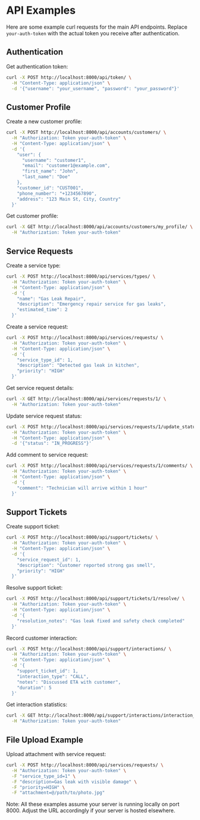 # API Examples

Here are some example curl requests for the main API endpoints. Replace `your-auth-token` with the actual token you receive after authentication.

## Authentication

Get authentication token:
```bash
curl -X POST http://localhost:8000/api/token/ \
  -H "Content-Type: application/json" \
  -d '{"username": "your_username", "password": "your_password"}'
```

## Customer Profile

Create a new customer profile:
```bash
curl -X POST http://localhost:8000/api/accounts/customers/ \
  -H "Authorization: Token your-auth-token" \
  -H "Content-Type: application/json" \
  -d '{
    "user": {
      "username": "customer1",
      "email": "customer1@example.com",
      "first_name": "John",
      "last_name": "Doe"
    },
    "customer_id": "CUST001",
    "phone_number": "+1234567890",
    "address": "123 Main St, City, Country"
  }'
```

Get customer profile:
```bash
curl -X GET http://localhost:8000/api/accounts/customers/my_profile/ \
  -H "Authorization: Token your-auth-token"
```

## Service Requests

Create a service type:
```bash
curl -X POST http://localhost:8000/api/services/types/ \
  -H "Authorization: Token your-auth-token" \
  -H "Content-Type: application/json" \
  -d '{
    "name": "Gas Leak Repair",
    "description": "Emergency repair service for gas leaks",
    "estimated_time": 2
  }'
```

Create a service request:
```bash
curl -X POST http://localhost:8000/api/services/requests/ \
  -H "Authorization: Token your-auth-token" \
  -H "Content-Type: application/json" \
  -d '{
    "service_type_id": 1,
    "description": "Detected gas leak in kitchen",
    "priority": "HIGH"
  }'
```

Get service request details:
```bash
curl -X GET http://localhost:8000/api/services/requests/1/ \
  -H "Authorization: Token your-auth-token"
```

Update service request status:
```bash
curl -X POST http://localhost:8000/api/services/requests/1/update_status/ \
  -H "Authorization: Token your-auth-token" \
  -H "Content-Type: application/json" \
  -d '{"status": "IN_PROGRESS"}'
```

Add comment to service request:
```bash
curl -X POST http://localhost:8000/api/services/requests/1/comments/ \
  -H "Authorization: Token your-auth-token" \
  -H "Content-Type: application/json" \
  -d '{
    "comment": "Technician will arrive within 1 hour"
  }'
```

## Support Tickets

Create support ticket:
```bash
curl -X POST http://localhost:8000/api/support/tickets/ \
  -H "Authorization: Token your-auth-token" \
  -H "Content-Type: application/json" \
  -d '{
    "service_request_id": 1,
    "description": "Customer reported strong gas smell",
    "priority": "HIGH"
  }'
```

Resolve support ticket:
```bash
curl -X POST http://localhost:8000/api/support/tickets/1/resolve/ \
  -H "Authorization: Token your-auth-token" \
  -H "Content-Type: application/json" \
  -d '{
    "resolution_notes": "Gas leak fixed and safety check completed"
  }'
```

Record customer interaction:
```bash
curl -X POST http://localhost:8000/api/support/interactions/ \
  -H "Authorization: Token your-auth-token" \
  -H "Content-Type: application/json" \
  -d '{
    "support_ticket_id": 1,
    "interaction_type": "CALL",
    "notes": "Discussed ETA with customer",
    "duration": 5
  }'
```

Get interaction statistics:
```bash
curl -X GET http://localhost:8000/api/support/interactions/interaction_stats/ \
  -H "Authorization: Token your-auth-token"
```

## File Upload Example

Upload attachment with service request:
```bash
curl -X POST http://localhost:8000/api/services/requests/ \
  -H "Authorization: Token your-auth-token" \
  -F "service_type_id=1" \
  -F "description=Gas leak with visible damage" \
  -F "priority=HIGH" \
  -F "attachment=@/path/to/photo.jpg"
```

Note: All these examples assume your server is running locally on port 8000. Adjust the URL accordingly if your server is hosted elsewhere.
